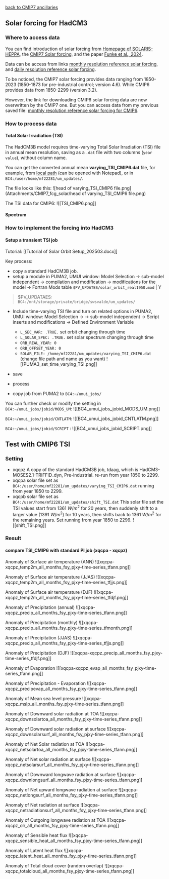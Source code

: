 [back to CMIP7 ancillaries](CMIP7_ancillaries.md)

## Solar forcing for HadCM3

### Where to access data
You can find introduction of solar forcing from [Homepage of SOLARIS-HEPPA](https://www.solarisheppa.kit.edu/index.php), the [CMIP7 Solar forcing](https://www.solarisheppa.kit.edu/75.php), and the paper [Funke et al., 2024](https://gmd.copernicus.org/articles/17/1217/2024/).

Data can be access from links [monthly resolution reference solar forcing](https://cloud.iaa.es/index.php/s/n7cacmRBjk5Gb8f), and [daily resolution reference solar forcing](https://cloud.iaa.es/index.php/s/nJFTPcnFwZ3smTo).


To be noticed, the CMIP7 solar forcing provides data ranging from 1850-2023 (1850-1873 for pre-industrial control; version 4.6). While CMIP6 provides data from 1850-2299 (version 3.2).

However, the link for downloading CMIP6 solar forcing data are now overwritten by the CMIP7 one. But you can access data from my previous saved file: [monthly resolution reference solar forcing for CMIP6](Attachments/CMIP7_fcg_solar/solarforcing-ref-mon_input4MIPs_solar_CMIP_SOLARIS-HEPPA-3-2_gn_18500101-22991231.nc).

### How to process data

#### Total Solar Irradiation (TSI)
The HadCM3B model requires time-varying Total Solar Irradiation (TSI) file in annual mean resolution, saving as a `.dat` file with two columns (`year value`), without column name.

You can get the converted annual mean **varying_TSI_CMIP6.dat** file, for example, from [local path](Attachments/CMIP7_fcg_solar/varying_TSI_CMIP6.dat) (can be opened with Notepad), or in `BC4:/user/home/mf22281/um_updates/`.

The file looks like this:
![head of varying_TSI_CMIP6 file.png](Attachments/CMIP7_fcg_solar/head of varying_TSI_CMIP6 file.png)

The TSI data for CMIP6:
![[TSI_CMIP6.png]]

#### Spectrum

### How to implement the forcing into HadCM3

#### Setup a transient TSI job
Tutorial: [[Tutorial of Solar Orbit Setup_202503.docx]]

Key process:
- copy a standard HadCM3B job. 
- setup a module in PUMA2, UMUI window:
	Model Selection 
		-> sub-model independent 
			-> compilation and modification 
				-> modifications for the model 
					-> Fortran Mods table
	`$PV_UPDATES/solar_orbit_real1950.mod` | Y

> $PV_UPDATAES: `BC4:/mnt/storage/private/bridge/swsvalde/um_updates/`

- Include time-varying TSI file and turn on related options in PUMA2, UMUI window:
	Model Selection ->
		-> sub-model independent 
			-> Script inserts and modifications
				-> Defined Environment Variable
	- `L_SEC_VAR: .TRUE.`
		set orbit changing through time
	- `L_SOLAR_SPEC: .TRUE.`
		set solar spectrum changing through time
	- `ORB_REAL_YEAR: 0`
	- `ORB_OFFSET_YEAR: 0`
	- `SOLAR_FILE: /home/mf22281/um_updates/varying_TSI_CMIP6.dat` (change file path and name as you want)
![[PUMA3_set_time_varying_TSI.png]]

- save
- process
- copy job from PUMA2 to `BC4:~/umui_jobs/`

You can further check or modify the setting in
`BC4:~/umui_jobs/jobid/MODS_UM`:
![[BC4_umui_jobs_jobid_MODS_UM.png]]

`BC4:~/umui_jobs/jobid/CNTLATM`:
![[BC4_umui_jobs_jobid_CNTLATM.png]]

`BC4:~/umui_jobs/jobid/SCRIPT` :
![[BC4_umui_jobs_jobid_SCRIPT.png]]

## Test with CMIP6 TSI
### Setting
- xqcpz
	A copy of the standard HadCM3B job, tdaag, which is HadCM3-MOSES2.1-TRIFFID_dyn, Pre-industrial.
	re-run from year 1850 to 2299.
- xqcpa
	solar file set as `BC4:/user/home/mf22281/um_updates/varying_TSI_CMIP6.dat`
	running from year 1850 to 2299.
- xqcpb
	solar file set as `BC4:/user/home/mf22281/um_updates/shift_TSI.dat`
	This solar file set the TSI values start from 1361 $W/m^{2}$ for 20 years, then suddenly shift to a larger value (1391 $W/m^{2}$) for 10 years, then shifts back to 1361 $W/m^{2}$ for the remaining years. 
	Set running from year 1850 to 2299. 
	![[shift_TSI.png]]



### Result
#### compare TSI_CMIP6 with standard PI job (xqcpa - xqcpz)

Anomaly of Surface air temperature (ANN)
![[xqcpa-xqcpz_temp2m_all_months_fsy_pjxy-time-series_tfann.png]]

Anomaly of Surface air temperature (JJAS)
![[xqcpa-xqcpz_temp2m_all_months_fsy_pjxy-time-series_tfjjs.png]]

Anomaly of Surface air temperature (DJF)
![[xqcpa-xqcpz_temp2m_all_months_fsy_pjxy-time-series_tfdjf.png]]


Anomaly of Precipitation (annual)
![[xqcpa-xqcpz_precip_all_months_fsy_pjxy-time-series_tfann.png]]

Anomaly of Precipitation (monthly)
![[xqcpa-xqcpz_precip_all_months_fsy_pjxy-time-series_tfmonth.png]]

Anomaly of Precipitation (JJAS)
![[xqcpa-xqcpz_precip_all_months_fsy_pjxy-time-series_tfjjs.png]]

Anomaly of Precipitation (DJF)
![[xqcpa-xqcpz_precip_all_months_fsy_pjxy-time-series_tfdjf.png]]

Anomaly of Evaporation
![[xqcpa-xqcpz_evap_all_months_fsy_pjxy-time-series_tfann.png]]


Anomaly of Precipitation - Evaporation
![[xqcpa-xqcpz_precipevap_all_months_fsy_pjxy-time-series_tfann.png]]

Anomaly of Mean sea level pressure
![[xqcpa-xqcpz_mslp_all_months_fsy_pjxy-time-series_tfann.png]]

Anomaly of Downward solar radiation at TOA
![[xqcpa-xqcpz_downsolartoa_all_months_fsy_pjxy-time-series_tfann.png]]

Anomaly of Downward solar radiation at surface
![[xqcpa-xqcpz_downsolarsurf_all_months_fsy_pjxy-time-series_tfann.png]]

Anomaly of Net Solar radiation at TOA
![[xqcpa-xqcpz_netsolartoa_all_months_fsy_pjxy-time-series_tfann.png]]

Anomaly of Net solar radiation at surface
![[xqcpa-xqcpz_netsolarsurf_all_months_fsy_pjxy-time-series_tfann.png]]



Anomaly of Downward longwave radiation at surface
![[xqcpa-xqcpz_downlongsurf_all_months_fsy_pjxy-time-series_tfann.png]]

Anomaly of Net upward longwave radiation at surface
![[xqcpa-xqcpz_netlongsurf_all_months_fsy_pjxy-time-series_tfann.png]]

Anomaly of Net radiation at surface
![[xqcpa-xqcpz_netradiationsurf_all_months_fsy_pjxy-time-series_tfann.png]]

Anomaly of Outgoing longwave radiation at TOA
![[xqcpa-xqcpz_olr_all_months_fsy_pjxy-time-series_tfann.png]]

Anomaly of Sensible heat flux
![[xqcpa-xqcpz_sensible_heat_all_months_fsy_pjxy-time-series_tfann.png]]

Anomaly of Latent heat flux
![[xqcpa-xqcpz_latent_heat_all_months_fsy_pjxy-time-series_tfann.png]]

Anomaly of Total cloud cover (random overlap)
![[xqcpa-xqcpz_totalcloud_all_months_fsy_pjxy-time-series_tfann.png]]
